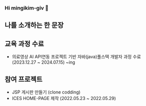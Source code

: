 ### Hi mingikim-giv 👋

## 나를 소개하는 한 문장

## 교육 과정 수료
* 의료영상 AI API연동 프로젝트 기반 자바(java)풀스택 개발자 과정 수료 (2023.12.27 ~ 2024.07.15)  ~ing

## 참여 프로젝트
* JSP 게시판 만들기 (clone codding)
* ICES HOME-PAGE 제작 (2022.05.23 ~ 2022.05.29)
